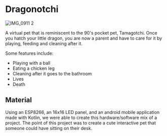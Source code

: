 # Dragonotchi
![IMG_0911 2](https://github.com/Caitlin-Fabian/dragonotchi/assets/89735646/df41789c-4fc6-4cb2-8462-9a01de9b0eaa)

A virtual pet that is reminiscent to the 90's pocket pet, Tamagotchi. Once you hatch your little dragon, you are now a parent and have to care for it by playing, feeding and cleaning after it.

Some features include:
- Playing with a ball
- Eating a chicken leg
- Cleaning after it goes to the bathroom
- Lives
- Death

## Material

Using an ESP8266, an 16x16 LED panel, and an android mobile application made with Kotlin, we were able to create this hardware/software mix of a project. The point of this project was to create a cute interactive pet that someone could have sitting on their desk.
